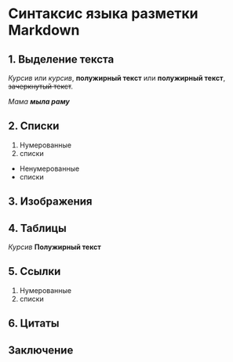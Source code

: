# Синтаксис языка разметки Markdown

## 1. Выделение текста

*Курсив* или _курсив_, 
**полужирный текст** или __полужирный текст__,
~~зачеркнутый текст~~.

_Мама **мыла раму**_

## 2. Списки

 1. Нумерованные
 2. списки

 * Ненумерованные
 * списки

## 3. Изображения



## 4. Таблицы

*Курсив* 
**Полужирный текст**

## 5. Cсылки

1. Нумерованные
2. списки

## 6. Цитаты

## Заключение